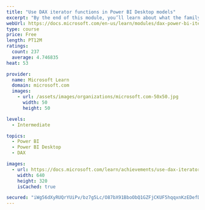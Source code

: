 ```yaml
---
title: "Use DAX iterator functions in Power BI Desktop models"
excerpt: "By the end of this module, you’ll learn about what the family of iterator functions can do and how to use them in your DAX calculations. Calculations will include custom summarizations, ranking, and concatenation."
webUrl: https://docs.microsoft.com/en-us/learn/modules/dax-power-bi-iterator-functions/
type: course
price: Free
length: PT12M
ratings:
  count: 237
  average: 4.746835
heat: 53

provider:
  name: Microsoft Learn
  domain: microsoft.com
  images:
    - url: /assets/images/organizations/microsoft.com-50x50.jpg
      width: 50
      height: 50

levels:
  - Intermediate

topics:
  - Power BI
  - Power BI Desktop
  - DAX

images:
  - url: https://docs.microsoft.com/learn/achievements/use-dax-iterator-functions-power-bi-desktop-social.png
    width: 640
    height: 320
    isCached: true

secured: "iWg56dXyRUQrYUiPv/bz7g5Lc/O87bX91BboObQ1GZFjCKUF5hqqxnKzEDefDAPosvouWHG1c4ucAXMYnSeV2yZynTwGoekpDW2UyD29fSM0hxexe2Cq01uIAyXGmRf0RpNk5RGsviuEPzQLOARi/6nZv7EOoQ9J1IegnWF6pUDjYkxpPq78VINYh1LUYRZ/bECYuwyATE9ExYZ46KVbj3X2pyJ8uQYvNaejtZMuwZXK2XISthoBW03M2amBI+57HsgYFJiNOf/zoljM+Uuj6zGAlzNy8xFM7Y6Z9XnFCqWDxDAAfsqgVTq2y0v5hpRf7GH5ZkMkV9SVsdwB8HUmFmliA8WQ+rJxf4r41n8nUxOocfQmVkXIUXXxdsYKntWdFew8/vBot0FIJD22QGLGNmSuq8EL5lO0+omF4aX7+oo=;MTahMP28siIg7DnO2CB3qA=="
---
```


